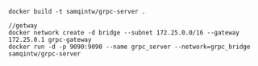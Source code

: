     docker build -t samqintw/grpc-server .
    
    //getway
    docker network create -d bridge --subnet 172.25.0.0/16 --gateway 172.25.0.1 grpc-gateway
    docker run -d -p 9090:9090 --name grpc_server --network=grpc_bridge samqintw/grpc-server 